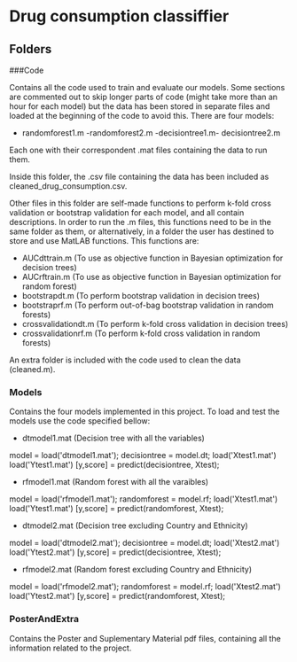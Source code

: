 # Drug consumption classiffier 

## Folders

###Code 

Contains all the code used to train and evaluate our models. Some sections are commented out to skip longer parts of code (might take more than an hour for each model) but the data has been stored in separate files and loaded at the beginning of the code to avoid this. There are four models: 
- randomforest1.m
-randomforest2.m
-decisiontree1.m-
decisiontree2.m

Each one with their correspondent .mat files containing the data to run them.  

Inside this folder, the .csv file containing the data has been included as cleaned_drug_consumption.csv. 

Other files in this folder are self-made functions to perform k-fold cross validation or bootstrap validation for each model, and all contain descriptions. In order to run the .m files, this functions need to be in the same folder as them, or alternatively, in a folder the user has destined to store and use MatLAB functions. This functions are:

- AUCdttrain.m (To use as objective function in Bayesian optimization for decision trees)
- AUCrftrain.m (To use as objective function in Bayesian optimization for random forest)
- bootstrapdt.m (To perform bootstrap validation in decision trees)
- bootstraprf.m (To perform out-of-bag bootstrap validation in random forests)
- crossvalidationdt.m (To perform k-fold cross validation in decision trees)
- crossvalidationrf.m (To perform k-fold cross validation in random forests)

An extra folder is included with the code used to clean the data (cleaned.m).


### Models

Contains the four models implemented in this project. To load and test the models use the code specified bellow:

- dtmodel1.mat (Decision tree with all the variables)

model = load('dtmodel1.mat');
decisiontree = model.dt;
load('Xtest1.mat')
load('Ytest1.mat')
[y,score] = predict(decisiontree, Xtest);


- rfmodel1.mat (Random forest with all the varaibles)

model = load('rfmodel1.mat');
randomforest = model.rf;
load('Xtest1.mat')
load('Ytest1.mat')
[y,score] = predict(randomforest, Xtest);


- dtmodel2.mat (Decision tree excluding Country and Ethnicity)

model = load('dtmodel2.mat');
decisiontree = model.dt;
load('Xtest2.mat')
load('Ytest2.mat')
[y,score] = predict(decisiontree, Xtest);


- rfmodel2.mat (Random forest excluding Country and Ethnicity)

model = load('rfmodel2.mat');
randomforest = model.rf;
load('Xtest2.mat')
load('Ytest2.mat')
[y,score] = predict(randomforest, Xtest);


### PosterAndExtra
Contains the Poster and Suplementary Material pdf files, containing all the information related to the project. 